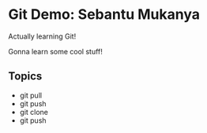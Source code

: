 # Git Demo: Sebantu Mukanya

Actually learning Git!

Gonna learn some cool stuff!

## Topics
- git pull
- git push
- git clone
- git push
